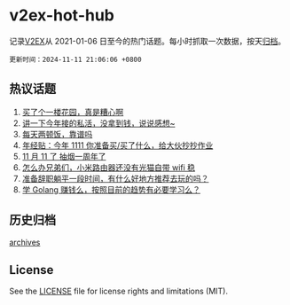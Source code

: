 # v2ex-hot-hub

 记录[V2EX](https://www.v2ex.com/)从 2021-01-06 日至今的热门话题。每小时抓取一次数据，按天[归档](archives)。

`更新时间：2024-11-11 21:06:06 +0800`

## 热议话题

1. [买了个一楼花园，真是糟心啊](https://www.v2ex.com/t/1088412)
1. [讲一下今年接的私活，没拿到钱，说说感想~](https://www.v2ex.com/t/1088302)
1. [每天两顿饭，靠谱吗](https://www.v2ex.com/t/1088343)
1. [年经贴：今年 1111 你准备买/买了什么，给大伙抄抄作业](https://www.v2ex.com/t/1088478)
1. [11 月 11 了 抽烟一周年了](https://www.v2ex.com/t/1088416)
1. [怎么办兄弟们，小米路由器还没有光猫自带 wifi 稳](https://www.v2ex.com/t/1088345)
1. [准备辞职躺平一段时间，有什么好地方推荐去玩的吗？](https://www.v2ex.com/t/1088369)
1. [学 Golang 赚钱么，按照目前的趋势有必要学习么？](https://www.v2ex.com/t/1088370)

## 历史归档

[archives](archives)

## License

See the [LICENSE](LICENSE) file for license rights and limitations (MIT).
